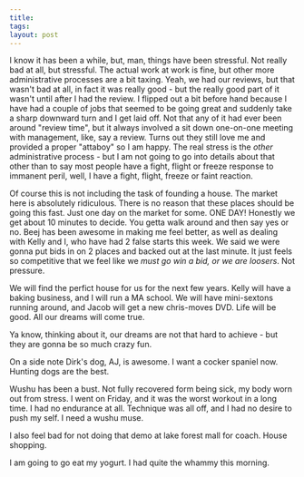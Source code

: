```yaml
---
title: 
tags: 
layout: post
---
```

I know it has been a while, but, man, things have been stressful.  Not really bad at all, but stressful.  The actual work at work is fine, but other more administrative processes are a bit taxing.  Yeah, we had our reviews, but that wasn't bad at all, in fact it was really good - but the really good part of it wasn't until after I had the review.  I flipped out a bit before hand because I have had a couple of jobs that seemed to be going great and suddenly take a sharp downward turn and I get laid off.  Not that any of it had ever been around "review time", but it always involved a sit down one-on-one meeting with management, like, say a review.  Turns out they still love me and provided a proper "attaboy" so I am happy.  The real stress is the _other_ administrative process - but I am not going to go into details about that other than to say most people have a fight, flight or freeze response to immanent peril, well, I have a fight, flight, freeze or faint reaction.  



Of course this is not including the task of founding a house.  The market here is absolutely ridiculous.  There is no reason that these places should be going this fast.  Just one day on the market for some.  ONE DAY!  Honestly we get about 10 minutes to decide. You getta walk around and then say yes or no.  Beej has been awesome in making me feel better, as well as dealing with Kelly and I, who have had 2 false starts this week. We said we were gonna put bids in on 2 places and backed out at the last minute.  It just feels so competitive that we feel like we _must go win a bid, or we are loosers_.  Not pressure.



We will find the perfict house for us for the next few years.  Kelly will have a baking business, and I will run a MA school.  We will have mini-sextons running around, and Jacob will get a new chris-moves DVD.  Life will be good.  All our dreams will come true.  



Ya know, thinking about it, our dreams are not that hard to achieve - but they are gonna be so much crazy fun. 



On a side note Dirk's dog, AJ, is awesome.  I want a cocker spaniel now. Hunting dogs are the best.  



Wushu has been a bust.  Not fully recovered form being sick, my body worn out from stress.  I went on Friday, and it was the worst workout in a long time. I had no endurance at all.  Technique was all off, and I had no desire to push my self.  I need a wushu muse.  



I also feel bad for not doing that demo at lake forest mall for coach.  House shopping. 



I am going to go eat my yogurt.  I had quite the whammy this morning. 
